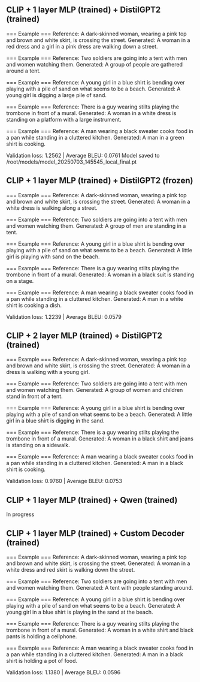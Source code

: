 ## CLIP + 1 layer MLP (trained) + DistilGPT2 (trained)

=== Example ===
Reference: A dark-skinned woman, wearing a pink top and brown and white skirt, is crossing the street.
Generated: A woman in a red dress and a girl in a pink dress are walking down a street.

=== Example ===
Reference: Two soldiers are going into a tent with men and women watching them.
Generated: A group of people are gathered around a tent.

=== Example ===
Reference: A young girl in a blue shirt is bending over playing with a pile of sand on what seems to be a beach.
Generated: A young girl is digging a large pile of sand.

=== Example ===
Reference: There is a guy wearing stilts playing the trombone in front of a mural.
Generated: A woman in a white dress is standing on a platform with a large instrument.

=== Example ===
Reference: A man wearing a black sweater cooks food in a pan while standing in a cluttered kitchen.
Generated: A man in a green shirt is cooking.

Validation loss: 1.2562 | Average BLEU: 0.0761
Model saved to /root/models/model_20250703_145545_local_final.pt


## CLIP + 1 layer MLP (trained) + DistilGPT2 (frozen)

=== Example ===
Reference: A dark-skinned woman, wearing a pink top and brown and white skirt, is crossing the street.
Generated: A woman in a white dress is walking along a street.

=== Example ===
Reference: Two soldiers are going into a tent with men and women watching them.
Generated: A group of men are standing in a tent.

=== Example ===
Reference: A young girl in a blue shirt is bending over playing with a pile of sand on what seems to be a beach.
Generated: A little girl is playing with sand on the beach.

=== Example ===
Reference: There is a guy wearing stilts playing the trombone in front of a mural.
Generated: A woman in a black suit is standing on a stage.

=== Example ===
Reference: A man wearing a black sweater cooks food in a pan while standing in a cluttered kitchen.
Generated: A man in a white shirt is cooking a dish.

Validation loss: 1.2239 | Average BLEU: 0.0579


## CLIP + 2 layer MLP (trained) + DistilGPT2 (trained)

=== Example ===
Reference: A dark-skinned woman, wearing a pink top and brown and white skirt, is crossing the street.
Generated: A woman in a dress is walking with a young girl.

=== Example ===
Reference: Two soldiers are going into a tent with men and women watching them.
Generated: A group of women and children stand in front of a tent.

=== Example ===
Reference: A young girl in a blue shirt is bending over playing with a pile of sand on what seems to be a beach.
Generated: A little girl in a blue shirt is digging in the sand.

=== Example ===
Reference: There is a guy wearing stilts playing the trombone in front of a mural.
Generated: A woman in a black shirt and jeans is standing on a sidewalk.

=== Example ===
Reference: A man wearing a black sweater cooks food in a pan while standing in a cluttered kitchen.
Generated: A man in a black shirt is cooking.

Validation loss: 0.9760 | Average BLEU: 0.0753


## CLIP + 1 layer MLP (trained) + Qwen (trained)

In progress



## CLIP + 1 layer MLP (trained) + Custom Decoder (trained)

=== Example ===
Reference: A dark-skinned woman, wearing a pink top and brown and white skirt, is crossing the street.
Generated: A woman in a white dress and red skirt is walking down the street.

=== Example ===
Reference: Two soldiers are going into a tent with men and women watching them.
Generated: A tent with people standing around.

=== Example ===
Reference: A young girl in a blue shirt is bending over playing with a pile of sand on what seems to be a beach.
Generated: A young girl in a blue shirt is playing in the sand at the beach.

=== Example ===
Reference: There is a guy wearing stilts playing the trombone in front of a mural.
Generated: A woman in a white shirt and black pants is holding a cellphone.

=== Example ===
Reference: A man wearing a black sweater cooks food in a pan while standing in a cluttered kitchen.
Generated: A man in a black shirt is holding a pot of food.

Validation loss: 1.1380 | Average BLEU: 0.0596

